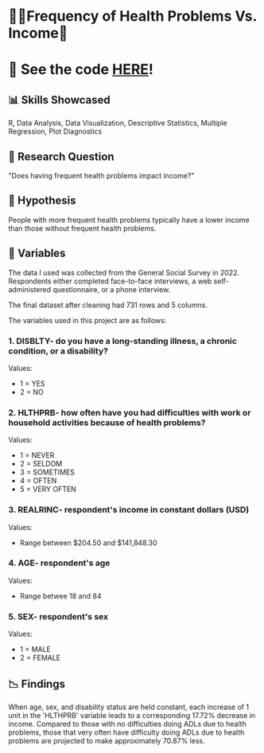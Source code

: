 #  👨‍🦽Frequency of Health Problems Vs. Income💸

# 👀 See the code [HERE](https://nimj34.github.io/Frequency-Of-Health-Problems-On-Income/)!

## 📊 Skills Showcased
R, Data Analysis, Data Visualization, Descriptive Statistics, Multiple Regression, Plot Diagnostics

## 🤷 Research Question
"Does having frequent health problems impact income?"

## 🔎 Hypothesis
People with more frequent health problems typically have a lower income than those without frequent health problems.

## 📖 Variables
The data I used was collected from the General Social Survey in 2022. Respondents either completed face-to-face interviews, a web self-administered questionnaire, or a phone interview. 

The final dataset after cleaning had 731 rows and 5 columns.

The variables used in this project are as follows:

### 1. **DISBLTY**- do you have a long-standing illness, a chronic condition, or a disability?
Values:

* 1 = YES
* 2 = NO

### 2. **HLTHPRB**- how often have you had difficulties with work or household activities because of health problems?
Values:

* 1 = NEVER
* 2 = SELDOM
* 3 = SOMETIMES
* 4 = OFTEN
* 5 = VERY OFTEN

### 3. **REALRINC**- respondent's income in constant dollars (USD)
Values:

* Range between $204.50 and $141,848.30

  
### 4. **AGE**- respondent's age
Values:

* Range betwee 18 and 84

### 5. **SEX**- respondent's sex
Values:

* 1 = MALE
* 2 = FEMALE

## 📉 Findings
When age, sex, and disability status are held constant, each increase of 1 unit in the 'HLTHPRB' variable leads to a corresponding 17.72% decrease in income. Compared
to those with no difficulties doing ADLs due to health problems, those that very often have difficulty doing ADLs due to health problems are projected to make approximately 70.87% less.
